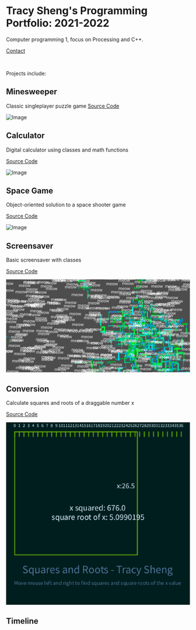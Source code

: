 # Tracy Sheng's Programming Portfolio: 2021-2022
Computer programming 1, focus on Processing and C++.

[Contact](mailto:tracy.ddsheng@gmail.com)

<br/>

Projects include:

## Minesweeper
Classic singleplayer puzzle game
[Source Code](https://github.com/tracyddsheng/Programming-Portfolio-21-22/blob/gh-pages/src/Minesweeper.zip)

![Image](https://github.com/tracyddsheng/Programming-Portfolio-21-22/blob/gh-pages/images/minesweeper.jpg)

## Calculator
Digital calculator using classes and math functions

[Source Code](https://github.com/tracyddsheng/Programming-Portfolio-21-22/blob/gh-pages/src/Calculator.zip)

![Image](https://github.com/tracyddsheng/Programming-Portfolio-21-22/blob/gh-pages/images/Calculator.png)

## Space Game
Object-oriented solution to a space shooter game

[Source Code](https://github.com/tracyddsheng/Programming-Portfolio-21-22/blob/gh-pages/src/SpaceGame.zip)

![Image](https://github.com/tracyddsheng/Programming-Portfolio-21-22/blob/gh-pages/images/SpaceGame.png)

## Screensaver
Basic screensaver with classes

[Source Code](https://github.com/tracyddsheng/Programming-I-Portfolio/blob/gh-pages/src/screensaver.zip)

![Image](https://github.com/tracyddsheng/Programming-I-Portfolio/blob/gh-pages/images/screensaver.png)

## Conversion
Calculate squares and roots of a draggable number x

[Source Code](https://github.com/tracyddsheng/Programming-I-Portfolio/blob/gh-pages/src/conversion.zip)

![Image](https://github.com/tracyddsheng/Programming-I-Portfolio/blob/gh-pages/images/conversion.png)

## Timeline
